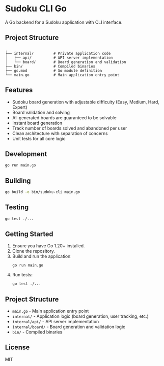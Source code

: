 # Sudoku CLI Go

A Go backend for a Sudoku application with CLI interface.

## Project Structure

```
.
├── internal/         # Private application code
│   ├── api/          # API server implementation
│   └── board/        # Board generation and validation
├── bin/              # Compiled binaries
├── go.mod            # Go module definition
└── main.go           # Main application entry point
```

## Features

- Sudoku board generation with adjustable difficulty (Easy, Medium, Hard, Expert)
- Board validation and solving
- All generated boards are guaranteed to be solvable
- Instant board generation
- Track number of boards solved and abandoned per user
- Clean architecture with separation of concerns
- Unit tests for all core logic

## Development

```bash
go run main.go
```

## Building

```bash
go build -o bin/sudoku-cli main.go
```

## Testing

```bash
go test ./...
```

## Getting Started

1. Ensure you have Go 1.20+ installed.
2. Clone the repository.
3. Build and run the application:
   ```bash
   go run main.go
   ```
4. Run tests:
   ```bash
   go test ./...
   ```

## Project Structure
- `main.go` - Main application entry point
- `internal/` - Application logic (board generation, user tracking, etc.)
- `internal/api/` - API server implementation
- `internal/board/` - Board generation and validation logic
- `bin/` - Compiled binaries

## License
MIT
